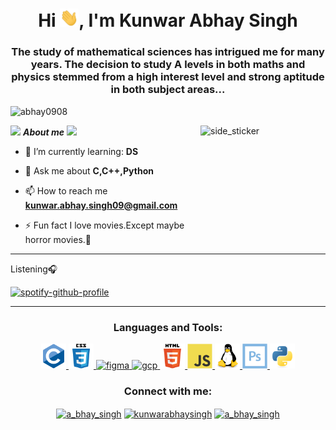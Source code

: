 <h1 align="center">Hi <img src="https://raw.githubusercontent.com/ABSphreak/ABSphreak/master/gifs/Hi.gif" width="30px">, I'm Kunwar Abhay Singh </h1>
<h3 align="center">The study of mathematical sciences has intrigued me for many years. The decision to study A levels in both maths and physics stemmed from a high interest level and strong aptitude in both subject areas...</h3>
<p align="left"> <img src="https://komarev.com/ghpvc/?username=abhay0908&label=Profile%20views&color=0e75b6&style=flat" alt="abhay0908" /> </p>

<img src="https://media.giphy.com/media/iY8CRBdQXODJSCERIr/giphy.gif" width="30px">&nbsp;***About me***
<img src="https://media.giphy.com/media/iY8CRBdQXODJSCERIr/giphy.gif" width="30px">
<img align="right" width=200px height=200px alt="side_sticker" src="https://media.giphy.com/media/TEnXkcsHrP4YedChhA/giphy.gif" />


- 🌱 I’m currently learning: **DS**

- 💬 Ask me about **C,C++,Python**

- 📫 How to reach me **kunwar.abhay.singh09@gmail.com**

- ⚡ Fun fact I love movies.Except maybe horror movies.😬

<hr>
 Listening🎧

[![spotify-github-profile](https://spotify-github-profile.vercel.app/api/view?uid=pbd1c9ykg115346kpsswxrslh&cover_image=true&theme=novatorem)](https://spotify-github-profile.vercel.app/api/view?uid=pbd1c9ykg115346kpsswxrslh&redirect=true)
</hr> 
<hr> </h>
<h3 align="center">Languages and Tools:</h3>
<p align="center"> <a href="https://www.cprogramming.com/" target="_blank"> <img src="https://raw.githubusercontent.com/devicons/devicon/master/icons/c/c-original.svg" alt="c" width="40" height="40"/> </a> <a href="https://www.w3schools.com/css/" target="_blank"> <img src="https://raw.githubusercontent.com/devicons/devicon/master/icons/css3/css3-original-wordmark.svg" alt="css3" width="40" height="40"/> </a>   <a href="https://www.figma.com/" target="_blank"> <img src="https://www.vectorlogo.zone/logos/figma/figma-icon.svg" alt="figma" width="40" height="40"/> </a> <a href="https://cloud.google.com" target="_blank"> <img src="https://www.vectorlogo.zone/logos/google_cloud/google_cloud-icon.svg" alt="gcp" width="40" height="40"/> </a> <a href="https://www.w3.org/html/" target="_blank"> <img src="https://raw.githubusercontent.com/devicons/devicon/master/icons/html5/html5-original-wordmark.svg" alt="html5" width="40" height="40"/> </a> <a href="https://developer.mozilla.org/en-US/docs/Web/JavaScript" target="_blank"> <img src="https://raw.githubusercontent.com/devicons/devicon/master/icons/javascript/javascript-original.svg" alt="javascript" width="40" height="40"/> </a> <a href="https://www.linux.org/" target="_blank"> <img src="https://raw.githubusercontent.com/devicons/devicon/master/icons/linux/linux-original.svg" alt="linux" width="40" height="40"/> </a> <a href="https://www.photoshop.com/en" target="_blank"> <img src="https://raw.githubusercontent.com/devicons/devicon/master/icons/photoshop/photoshop-line.svg" alt="photoshop" width="40" height="40"/> </a> <a href="https://www.python.org" target="_blank"> <img src="https://raw.githubusercontent.com/devicons/devicon/master/icons/python/python-original.svg" alt="python" width="40" height="40"/> </a> </p>
<h3 align="center">Connect with me:</h3>
<p align="center">
<a href="https://twitter.com/a_bhay_singh" target="blank"><img align="center" src="https://raw.githubusercontent.com/rahuldkjain/github-profile-readme-generator/master/src/images/icons/Social/twitter.svg" alt="a_bhay_singh" height="30" width="40" /></a>
<a href="https://kaggle.com/kunwarabhaysingh" target="blank"><img align="center" src="https://raw.githubusercontent.com/rahuldkjain/github-profile-readme-generator/master/src/images/icons/Social/kaggle.svg" alt="kunwarabhaysingh" height="30" width="40" /></a>
<a href="https://instagram.com/a_bhay_singh" target="blank"><img align="center" src="https://raw.githubusercontent.com/rahuldkjain/github-profile-readme-generator/master/src/images/icons/Social/instagram.svg" alt="a_bhay_singh" height="30" width="40" /></a>
 </p>


